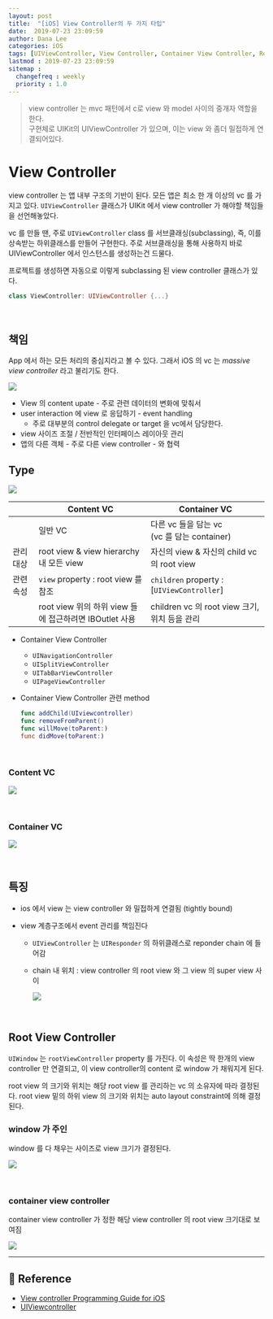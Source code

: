 ```yaml
---
layout: post
title:  "[iOS] View Controller의 두 가지 타입"
date:  2019-07-23 23:09:59
author: Dana Lee
categories: iOS
tags: [UIViewController, View Controller, Container View Controller, Root View Controller]
lastmod : 2019-07-23 23:09:59
sitemap :
  changefreq : weekly
  priority : 1.0
---
```


> view controller 는 mvc 패턴에서 c로 view 와 model 사이의 중개자 역할을 한다. <br>구현체로 UIKit의 UIViewController 가 있으며, 이는 view 와 좀더 밀접하게 연결되어있다. 

# View Controller

view controller 는 앱 내부 구조의 기반이 된다. 모든 앱은 최소 한 개 이상의 vc 를 가지고 있다. `UIViewController` 클래스가 UIKit 에서 view controller 가 해야할 책임들을 선언해놓았다. 

vc 를 만들 땐, 주로 `UIViewController` class 를 서브클래싱(subclassing), 즉, 이를 상속받는 하위클래스를 만들어 구현한다. 주로 서브클래싱을 통해 사용하지 바로 UIViewController 에서 인스턴스를 생성하는건 드물다.

프로젝트를 생성하면 자동으로 이렇게 subclassing 된 view controller 클래스가 있다.

```swift
class ViewController: UIViewController {...}
```

&nbsp;

## 책임

App 에서 하는 모든 처리의 중심지라고 볼 수 있다. 그래서 iOS 의 vc 는 *massive view controller*  라고 불리기도 한다.

![]({{site.url}}/assets/post-image/role-of-vc.jpeg)

- View 의 content upate - 주로 관련 데이터의 변화에 맞춰서
- user interaction 에 view 로 응답하기 - event handling
  - 주로 대부분의 control delegate or target 을 vc에서 담당한다.
- view 사이즈 조절 / 전반적인 인터페이스 레이아웃 관리
- 앱의 다른 객체 - 주로 다른 view controller - 와 협력

## Type

![]({{site.url}}/assets/post-image/vc-type.jpeg)

|           | Content VC                                             | Container VC                                     |
| --------- | ------------------------------------------------------ | ------------------------------------------------ |
|           | 일반 VC                                                | 다른 vc 들을 담는 vc<br />(vc 를 담는 container) |
| 관리 대상 | root view & view hierarchy 내 모든 view                | 자신의 view & 자신의 child vc 의 root view       |
| 관련 속성 | `view` property : root view 를 참조                    | `children` property : [`UIViewController`]       |
|           | root view 위의 하위 view 들에 접근하려면 IBOutlet 사용 | children vc 의 root view 크기, 위치 등을 관리    |

- Container View Controller 

  - `UINavigationController`
  - `UISplitViewController`
  - `UITabBarViewController`
  - `UIPageViewController`

- Container View Controller  관련 method

  ```swift
  func addChild(UIviewcontroller)
  func removeFromParent()
  func willMove(toParent:)
  func didMove(toParent:)
  ```

&nbsp;

### Content VC

![](https://developer.apple.com/library/archive/featuredarticles/ViewControllerPGforiPhoneOS/Art/VCPG_ControllerHierarchy_fig_1-1_2x.png)

&nbsp;

### Container VC

![](https://developer.apple.com/library/archive/featuredarticles/ViewControllerPGforiPhoneOS/Art/VCPG_ContainerViewController_fig_1-2_2x.png)

&nbsp;

## 특징

- ios 에서 view 는 view controller 와 밀접하게 연결됨 (tightly bound)

- view 계층구조에서 event 관리를 책임진다

  - `UIViewController` 는 `UIResponder` 의 하위클래스로 reponder chain 에 들어감

  - chain 내 위치 : view controller 의 root view 와 그 view 의 super view 사이

    ![]({{site.url}}/assets/post-image/location-of-vc-in-reponder-chain.jpeg)

&nbsp;

## Root View Controller

`UIWindow` 는 `rootViewController` property 를 가진다. 이 속성은 딱 한개의 view controller 만 연결되고, 이 view controller의 content 로 window 가 채워지게 된다. 

root view 의 크기와 위치는 해당 root view 를 관리하는 vc 의 소유자에 따라 결정된다. root view 밑의 하위 view 의 크기와 위치는 auto layout constraint에 의해 결정된다.

### window 가 주인 

window 를 다 채우는 사이즈로 view 크기가 결정된다.

![](https://developer.apple.com/library/archive/featuredarticles/ViewControllerPGforiPhoneOS/Art/VCPG-root-view-controller_2-1_2x.png)

&nbsp;

### container view controller 

container view controller 가 정한 해당 view controller 의 root view 크기대로 보여짐

![](https://developer.apple.com/library/archive/featuredarticles/ViewControllerPGforiPhoneOS/Art/VCPG-container-acting-as-root-view-controller_2-2_2x.png)



---

## 📌 Reference

- [View controller Programming Guide for iOS](https://developer.apple.com/library/archive/featuredarticles/ViewControllerPGforiPhoneOS/index.html#//apple_ref/doc/uid/TP40007457-CH2-SW1)
- [UIViewcontroller](https://developer.apple.com/documentation/uikit/uiviewcontroller)

